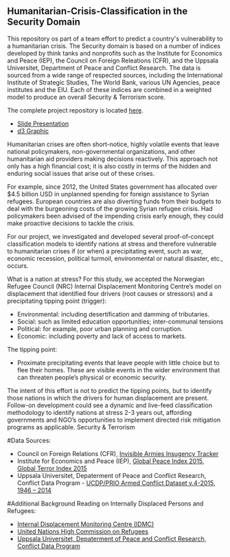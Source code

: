## Humanitarian-Crisis-Classification in the Security Domain

This repository os part of a team effort to predict a country's vulnerability to a humanitarian crisis.  The Security domain is based on a number of indices developed by think tanks and nonprofits such as the Institute for Economics and Peace (IEP), the Council on Foreign Releations (CFR), and the Uppsala Universitet, Department of Peace and Conflict Research.  The data is sourced from a wide range of respected sources, including the International Institute of Strategic Studies, The World Bank, various UN Agencies, peace institutes and the EIU. Each of these indices are combined in a weighted model to produce an overall Security & Terrorism score.

The complete project repository is located [here](https://github.com/emilyhoughkovacs/humanitarian_unrest_classifier).

* [Slide Presentation](https://docs.google.com/presentation/d/1WgImQ5wSHe1FLMHrILH3z1NhyZJJyY8n57uhn4r5kzI/edit#slide=id.p4)
* [d3 Graphic](http://bit.ly/RefugeeMap)

Humanitarian crises are often short-notice, highly volatile events that leave national policymakers, non-governmental organizations, and other humanitarian aid providers making decisions reactively. This approach not only has a high financial cost; it is also costly in terms of the hidden and enduring social issues that arise out of these crises.

For example, since 2012, the United States government has allocated over $4.5 billion USD in unplanned spending for foreign assistance to Syrian refugees. European countries are also diverting funds from their budgets to deal with the burgeoning costs of the growing Syrian refugee crisis. Had policymakers been advised of the impending crisis early enough, they could make proactive decisions to tackle the crisis.

For our project, we investigated and developed several proof-of-concept classification models to identify nations at stress and therefore vulnerable to humanitarian crises if (or when) a precipitating event, such as war, economic recession, political turmoil, environmental or natural disaster, etc., occurs.

What is a nation at stress? For this study, we accepted the Norwegian Refugee Council (NRC) Internal Displacement Monitoring Centre’s model on displacement that identified four drivers (root causes or stressors) and a precipitating tipping point (trigger):

* Environmental: including desertification and damming of tributaries.
* Social: such as limited education opportunities; inter-communal tensions
* Political: for example, poor urban planning and corruption.
* Economic: including poverty and lack of access to markets.

The tipping point:

* Proximate precipitating events that leave people with little choice but to flee their homes. These are visible events in the wider environment that can threaten people’s physical or economic security.

The intent of this effort is not to predict the tipping points, but to identify those nations in which the drivers for human displacement are present. Follow-on development could see a dynamic and live-feed classification methodology to identify nations at stress 2-3 years out, affording governments and NGO’s opportunities to implement directed risk mitigation programs as applicable.
Security & Terrorism

#Data Sources:

* Council on Foreign Relations (CFR), [Invisible Armies Insugency Tracker](http://www.cfr.org/wars-and-warfare/invisible-armies-insurgency-tracker/p29917)
* Institute for Economics and Peace (IEP), [Global Peace Index 2015](http://economicsandpeace.org/wp-content/uploads/2015/06/Global-Peace-Index-Report-2015_0.pdf),  [Global Terror Index 2015](http://economicsandpeace.org/wp-content/uploads/2015/11/Global-Terrorism-Index-2015.pdf)
* Uppsala Universitet, Depaterment of Peace and Conflict Research, Conflict Data Program - [UCDP/PRIO Armed Conflict Dataset v.4-2015, 1946 – 2014](http://www.pcr.uu.se/research/ucdp/datasets/ucdp_prio_armed_conflict_dataset/)

#Additional Background Reading on Internally Displaced Persons and Refugees:

* [Internal Displacement Monitoring Centre (IDMC)](http://www.internal-displacement.org/)
* [United Nations High Commission on Refugees](http://www.unhcr.org/cgi-bin/texis/vtx/home)
* [Uppsala Universitet, Depaterment of Peace and Conflict Research, Conflict Data Program](http://www.pcr.uu.se/research/ucdp/)
